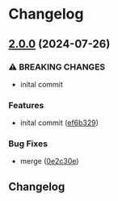 # Changelog

## [2.0.0](https://github.com/VU-ASE/roverrtc/compare/v1.0.2...v2.0.0) (2024-07-26)


### ⚠ BREAKING CHANGES

* inital commit

### Features

* inital commit ([ef6b329](https://github.com/VU-ASE/roverrtc/commit/ef6b3294d6ae9101225a9282a65596e5859989e6))


### Bug Fixes

* merge ([0e2c30e](https://github.com/VU-ASE/roverrtc/commit/0e2c30ecf913fc86cc71dad058abe8328fec4103))

## Changelog
